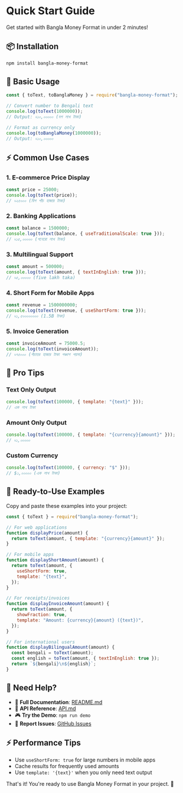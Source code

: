 # Quick Start Guide

Get started with Bangla Money Format in under 2 minutes!

## 📦 Installation

```bash
npm install bangla-money-format
```

## 🚀 Basic Usage

```javascript
const { toText, toBanglaMoney } = require("bangla-money-format");

// Convert number to Bengali text
console.log(toText(1000000));
// Output: ৳১০,০০০০০ (দশ লাখ টাকা)

// Format as currency only
console.log(toBanglaMoney(1000000));
// Output: ৳১০,০০০০০
```

## ⚡ Common Use Cases

### 1. E-commerce Price Display

```javascript
const price = 25000;
console.log(toText(price));
// ৳২৫০০০ (বিশ পাঁচ হাজার টাকা)
```

### 2. Banking Applications

```javascript
const balance = 1500000;
console.log(toText(balance, { useTraditionalScale: true }));
// ৳১৫,০০০০০ (পনেরো লাখ টাকা)
```

### 3. Multilingual Support

```javascript
const amount = 500000;
console.log(toText(amount, { textInEnglish: true }));
// ৳৫,০০০০০ (five lakh taka)
```

### 4. Short Form for Mobile Apps

```javascript
const revenue = 1500000000;
console.log(toText(revenue, { useShortForm: true }));
// ৳১,৫০০০০০০০০ (1.5B টাকা)
```

### 5. Invoice Generation

```javascript
const invoiceAmount = 75000.5;
console.log(toText(invoiceAmount));
// ৳৭৫০০০ (পঁচাত্তর হাজার টাকা পঞ্চাশ পয়সা)
```

## 🎯 Pro Tips

### Text Only Output

```javascript
console.log(toText(100000, { template: "{text}" }));
// এক লাখ টাকা
```

### Amount Only Output

```javascript
console.log(toText(100000, { template: "{currency}{amount}" }));
// ৳১,০০০০০
```

### Custom Currency

```javascript
console.log(toText(100000, { currency: "$" }));
// $১,০০০০০ (এক লাখ টাকা)
```

## 📱 Ready-to-Use Examples

Copy and paste these examples into your project:

```javascript
const { toText } = require("bangla-money-format");

// For web applications
function displayPrice(amount) {
  return toText(amount, { template: "{currency}{amount}" });
}

// For mobile apps
function displayShortAmount(amount) {
  return toText(amount, {
    useShortForm: true,
    template: "{text}",
  });
}

// For receipts/invoices
function displayInvoiceAmount(amount) {
  return toText(amount, {
    showFraction: true,
    template: "Amount: {currency}{amount} ({text})",
  });
}

// For international users
function displayBilingualAmount(amount) {
  const bengali = toText(amount);
  const english = toText(amount, { textInEnglish: true });
  return `${bengali}\n${english}`;
}
```

## 🔧 Need Help?

- 📖 **Full Documentation**: [README.md](README.md)
- 🔗 **API Reference**: [API.md](API.md)
- 🎮 **Try the Demo**: `npm run demo`
- 🐛 **Report Issues**: [GitHub Issues](https://github.com/nizamseu/bangla-money-format/issues)

## ⚡ Performance Tips

- Use `useShortForm: true` for large numbers in mobile apps
- Cache results for frequently used amounts
- Use `template: '{text}'` when you only need text output

That's it! You're ready to use Bangla Money Format in your project. 🎉
